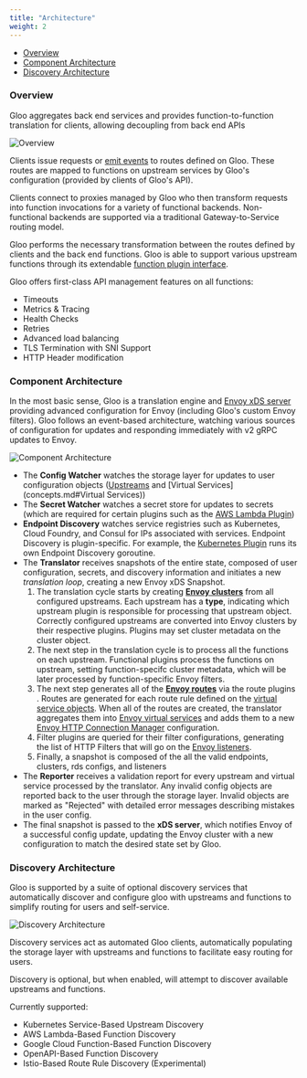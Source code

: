 ```yaml
---
title: "Architecture"
weight: 2
---
```


- [Overview](#Overview)
- [Component Architecture](#component-architecture)
- [Discovery Architecture](#discovery-architecture)


<a name="Overview"></a>

### Overview

Gloo aggregates back end services and provides function-to-function translation for clients, allowing decoupling from back end APIs

![Overview](../gloo_diagram.png "High Level Architecture")

Clients issue requests or [emit events](https://github.com/solo-io/gloo-sdk-go) to routes defined on Gloo. These routes are mapped
to functions on upstream services by Gloo's configuration (provided by clients of Gloo's API). 

Clients connect to proxies managed by Gloo who then transform requests into function invocations 
for a variety of functional backends. Non-functional backends are supported via a traditional 
Gateway-to-Service routing model.

Gloo performs the necessary transformation between the routes defined by clients and the back end functions. Gloo is able 
to support various upstream functions through its extendable [function plugin interface](https://github.com/solo-io/gloo/blob/master/projects/gloo/pkg/plugins/plugin_interface.go).

Gloo offers first-class API management features on all functions:

- Timeouts
- Metrics & Tracing
- Health Checks
- Retries
- Advanced load balancing
- TLS Termination with SNI Support
- HTTP Header modification


<a name="Component Architecture"></a>

### Component Architecture

In the most basic sense, Gloo is a translation engine and [Envoy xDS server](https://github.com/envoyproxy/data-plane-api/blob/master/XDS_PROTOCOL.md)
 providing advanced configuration for Envoy (including Gloo's custom Envoy filters). Gloo follows an event-based architecture, watching various sources of configuration for
updates and responding immediately with v2 gRPC updates to Envoy. 


![Component Architecture](../component_architecture.png "Component Architecture")

* The **Config Watcher** watches the storage layer for updates to user configuration objects ([Upstreams](concepts.md#Upstreams) and [Virtual Services](concepts.md#Virtual Services))
* The **Secret Watcher** watches a secret store for updates to secrets (which are required for certain plugins such as the [AWS Lambda Plugin](../v1/github.com/solo-io/gloo/projects/gloo/api/v1/plugins/aws/aws.proto.sk.md))
* **Endpoint Discovery** watches service registries such as Kubernetes, Cloud Foundry, and Consul for IPs associated with services. 
Endpoint Discovery is plugin-specific. For example, the [Kubernetes Plugin](../v1/github.com/solo-io/gloo/projects/gloo/api/v1/plugins/kubernetes/kubernetes.proto.sk.md) runs its own Endpoint Discovery goroutine.
* The **Translator** receives snapshots of the entire state, composed of user configuration, secrets, and discovery information 
and initiates a new *translation loop*, creating a new Envoy xDS Snapshot.
    1. The translation cycle starts by creating **[Envoy clusters](https://www.envoyproxy.io/docs/envoy/latest/api-v1/cluster_manager/cluster.html?highlight=cluster)** from all configured upstreams. Each upstream has a **type**,
    indicating which upstream plugin is responsible for processing that upstream object. Correctly configured upstreams are 
    converted into Envoy clusters by their respective plugins. Plugins may set cluster metadata on the cluster object.
    1. The next step in the translation cycle is to process all the functions on each upstream. Functional plugins process
    the functions on upstream, setting function-specifc cluster metadata, which will be later processed by function-specific Envoy
    filters.
    1. The next step generates all of the **[Envoy routes](https://www.envoyproxy.io/docs/envoy/latest/api-v2/api/v2/route/route.proto.html?highlight=route)** 
    via the route plugins . Routes are generated for 
    each route rule defined on the [virtual service objects](../v1/github.com/solo-io/gloo/projects/gateway/api/v1/virtual_service.proto.sk.md). When all of the routes are created, the translator aggregates them
    into [Envoy virtual services](https://www.envoyproxy.io/docs/envoy/latest/api-v1/route_config/vService.html?highlight=virtual%20host)
    and adds them to a new [Envoy HTTP Connection Manager](https://www.envoyproxy.io/docs/envoy/latest/api-v1/route_config/vService.html?highlight=virtual%20host)
    configuration.
    1. Filter plugins are queried for their filter configurations, generating the list of HTTP Filters that will go 
    on the [Envoy listeners](https://www.envoyproxy.io/docs/envoy/latest/api-v1/listeners/listeners).
    1. Finally, a snapshot is composed of the all the valid endpoints, clusters, rds configs, and listeners
* The **Reporter** receives a validation report for every upstream and virtual service processed by the translator. Any invalid
  config objects are reported back to the user through the storage layer. Invalid objects are marked as "Rejected" with 
  detailed error messages describing mistakes in the user config.
* The final snapshot is passed to the **xDS server**, which notifies Envoy of a successful config update, updating the Envoy
cluster with a new configuration to match the desired state set by Gloo.   




<a name="Discovery Architecture"></a>

### Discovery Architecture

Gloo is supported by a suite of optional discovery services that automatically discover and configure 
gloo with upstreams and functions to simplify routing for users and self-service.  


![Discovery Architecture](../discovery_architecture.png "Discovery Architecture")

Discovery services act as automated Gloo clients, automatically populating the storage layer with upstreams and functions
to facilitate easy routing for users.

Discovery is optional, but when enabled, will attempt to discover available upstreams and functions.

Currently supported:

- Kubernetes Service-Based Upstream Discovery
- AWS Lambda-Based Function Discovery
- Google Cloud Function-Based Function Discovery
- OpenAPI-Based Function Discovery
- Istio-Based Route Rule Discovery (Experimental)

